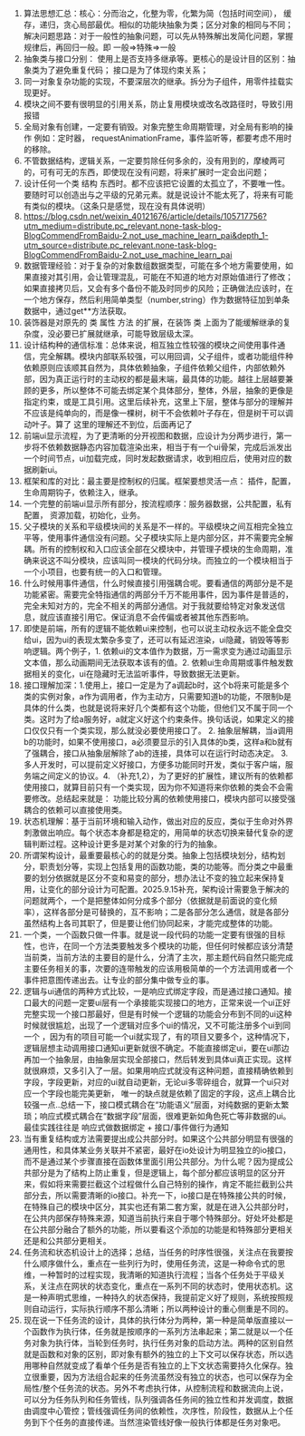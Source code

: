 1. 算法思想汇总：核心：分而治之，化整为零，化繁为简（包括时间空间），  缓存，递归，贪心局部最优。相似的功能块抽象为类；区分对象的相同与不同；
  解决问题思路：对于一般性的抽象问题，可以先从特殊解出发简化问题，掌握规律后，再回归一般。即 一般=>特殊=>一般
2. 抽象类与接口分别： 使用上是否支持多继承等。更核心的是设计目的区别：抽象类为了避免重复代码； 接口是为了体现约束关系；
3. 同一对象复杂功能的实现，不要深层次的继承。拆分为子组件，用零件挂载实现更好。
4. 模块之间不要有很明显的引用关系，防止复用模块或改名改路径时，导致引用报错
5. 全局对象有创建，一定要有销毁。对象完整生命周期管理，对全局有影响的操作 例如：定时器， requestAnimationFrame，事件监听等，都要考虑不用时的移除。
6. 不管数据结构，逻辑关系，一定要剪除任何多余的，没有用到的，摩棱两可的，可有可无的东西，即使现在没有问题，将来扩展时一定会出问题；
7. 设计任何一个类 结构 东西时。都不应该把它设置的太孤立了，不要唯一性。要随时可以创造出与之平级的兄弟元素。就是说设计不能太死了，将来有可能有类似的模块。（这条只是感觉，现在没有具体说明）
8. https://blog.csdn.net/weixin_40121676/article/details/105717756?utm_medium=distribute.pc_relevant.none-task-blog-BlogCommendFromBaidu-2.not_use_machine_learn_pai&depth_1-utm_source=distribute.pc_relevant.none-task-blog-BlogCommendFromBaidu-2.not_use_machine_learn_pai
9. 数据管理经验：对于复杂的对象数组数据类型，可能在多个地方需要使用，如果直接对其引用，会让管理混乱，可能在不知道的地方对原始值进行了修改；如果直接拷贝后，又会有多个备份不能及时同步的风险；正确做法应该时，在一个地方保存，然后利用简单类型（number,string）作为数据特征加到单条数据中，通过get**方法获取。
10. 装饰器是对原先的 类 属性 方法 的扩展，在装饰 类 上面为了能缓解继承的复杂度，没必要已扩展就继承，可能导致层级太深。
11. 设计结构种的通信标准：总体来说，相互独立性较强的模块之间使用事件通信，完全解耦。模块内部联系较强，可以用回调，父子组件，或者功能组件种依赖原则应该顺其自然为，具体依赖抽象，子组件依赖父组件，内部依赖外部，因为真正运行时的主动权的都是最末端，最具体的功能。越往上层越要兼顾的更多，所以整体不可能去绑定某个具体部分，整体，外层，抽象的更像是指定约束，或是工具引用。这里后续补充，这里上下层，整体与部分的理解并不应该是纯单向的，而是像一棵树，树干不会依赖叶子存在，但是树干可以调动叶子。算了 这里的理解还不到位，后面再记了
12. 前端ui显示流程，为了更清晰的分开视图和数据，应设计为分两步进行，第一步将不依赖数据静态内容加载渲染出来，相当于有一个ui骨架，完成后派发出一个时间节点，ui加载完成，同时发起数据请求，收到相应后，使用对应的数据刷新ui。
13. 框架和库的对比：最主要是控制权的归属。框架要想灵活一点： 插件，配置，生命周期钩子，依赖注入，继承。
14. 一个完整的前端ui显示所有部分，按流程顺序：服务器数据，公共配置，私有配置， 资源加载，初始化，业务。
15. 父子模块的关系和平级模块间的关系是不一样的。平级模块之间互相完全独立平等，使用事件通信没有问题。父子模块实际上是内部分区，并不需要完全解耦。所有的控制权和入口应该全部在父模块中，并管理子模块的生命周期，准确来说这不叫分模块，应该叫同一模块的代码分块。而独立的一个模块相当于一个小项目，也要有统一的入口和管理。
16. 什么时候用事件通信，什么时候直接引用强耦合呢。要看通信的两部分是不是功能紧密。需要完全特指通信的两部分千万不能用事件，因为事件是普适的，完全未知对方的，完全不相关的两部分通信。对于我就要给特定对象发送信息，就应该直接引用它。保证消息不会传偏或者被其他东西影响。
17. 即使是前端，所有的逻辑不能依赖ui来控制，也可以说主动权永远不能全盘交给ui，因为ui的表现太繁杂多变了，还可以有延迟渲染，ui隐藏，销毁等等影响逻辑。两个例子，1. 依赖ui的文本值作为数据，万一需求变为通过动画显示文本值，那么动画期间无法获取本该有的值。2. 依赖ui生命周期或事件触发数据相关的变化，ui在隐藏时无法监听事件，导致数据无法更新。
18. 接口理解加深：1.使用上，接口一定是为了a调起b时，这个b将来可能是多个类的实例对象，a作为调用者，作为主动方，只需要知道b的功能，不限制b是具体的什么类，也就是说将来好几个类都有这个功能，但他们又不属于同一个类。这时为了给a服务好，a就定义好这个约束条件。换句话说，如果定义的接口仅仅只有一个类实现，那么就没必要使用接口了。 2. 抽象层解耦，当a调用b的功能时，如果不使用接口，a必须要显示的引入具体的b类，这样a和b就有了强耦合，接口从抽象层解除了ab的连接，具体可以在运行时动态决定。 3. 多人开发时，可以提前定义好接口，方便多功能同时开发，类似于客户端，服务端之间定义的协议。4. （补充1,2），为了更好的扩展性，建议所有的依赖都使用接口，就算目前只有一个类实现，因为你不知道将来你依赖的类会不会需要修改。总结起来就是： 功能比较分离的依赖使用接口，模块内部可以接受强耦合的依赖可以直接使用类。
19. 状态机理解：基于当前环境和输入动作，做出对应的反应，类似于生命对外界刺激做出响应。每个状态本身都是稳定的，用简单的状态切换来替代复杂的逻辑判断过程。这种设计更多是对某个对象的行为的抽象。
20. 所谓架构设计，最重要最核心的的就是分类。抽象上包括模块划分，结构划分，职责划分等，实现上包括复用的函数功能，类的功能等。而分类之中最重要的划分依据就是区分不变和易变的部分，想办法让不变的独立起来保持复用，让变化的部分设计为可配置。2025.9.15补充，架构设计需要急于解决的问题就两个，一个是把整体如何分成多个部分（依据就是前面说的变化频率），这样各部分是可替换的，互不影响；二是各部分怎么通信，就是各部分虽然结构上各司其职了，但是要让他们协同起来，才能完成整体的功能。
21. 一个类，一个函数只做一件事。就是说一段代码的功能一定要有很强的目标性，也许，在同一个方法类要触发多个模块的功能，但任何时候都应该分清楚当前类，当前方法的主要目的是什么，分清了主次，那主题代码自然只能完成主要任务相关的事，次要的连带触发的应该用极简单的一个方法调用或者一个事件把意图传递出去。让专业的部分集中做专业的事。
22. 逻辑与ui通信的两种方式比较，一是响应式绑定字段，而是通过接口通知。接口最大的问题一定要ui层有一个承接能实现接口的地方，正常来说一个ui正好完整实现一个接口那最好，但是有时候一个逻辑的功能会分布到不同的ui这种时候就很尴尬，出现了一个逻辑对应多个ui的情况，又不可能注册多个ui到同一个 ，因为有的项目可能一个ui就实现了，有的项目又要多个，这种情况下，逻辑层想主动调用接口通知ui更新就很不确定。不能直接绑定ui，要在ui那边再加一个抽象层，由抽象层实现全部接口，然后转发到具体ui真正实现。这样就很麻烦，又多引入了一层。如果用响应式就没有这种问题，直接精确依赖到字段，字段更新，对应的ui就自动更新，无论ui多零碎组合，就算一个ui只对应一个字段也能完美更新， 唯一的缺点就是依赖了固定的字段，这点上耦合比较强一点..总结一下，接口模式耦合在“功能语义”层面，对纯数据的更新太繁琐；响应式模式耦合在“数据字段”层面，很难更新如角色死亡等非数据的ui。最佳实践往往是 响应式做数据绑定 + 接口/事件做行为通知
23. 当有重复结构或方法需要提出成公共部分时。如果这个公共部分明显有很强的通用性，和具体某业务关联并不紧密，最好在io处设计为明显独立的io接口，而不是通过某个步骤直接在函数体里面引用公共部分。为什么呢？因为提成公共部分是为了结构上防止重复，但是逻辑上，每个部分都应该明显的区分开来，假如将来需要拦截这个过程做什么自己特别的操作，肯定不能拦截到公共部分去，所以需要清晰的io接口。补充一下，io接口是在特殊接公共的时候，在特殊自己的模块中区分，其实也还有第二套方案，就是在进入公共部分时，在公共内部保存特殊来源，知道当前执行来自于哪个特殊部分。好处坏处都是在公共部分融合了额外的功能，所以要看这个添加的功能是和特殊部分更相关还是和公共部分更相关。
24. 任务流和状态机设计上的选择；总结，当任务的时序性很强，关注点在我要按什么顺序做什么，重点在一些列行为时，使用任务流，这是一种命令式的思维，一种暂时的过程实现，我清晰的知道执行流程；当各个任务处于平级关系，关注点在网状的状态变化，重点在一系列不同的状态时，使用状态机。这是一种声明式思维，一种持久的状态保持，我提前定义好了规则，系统按照规则自动运行，实际执行顺序不那么清晰；所以两种设计的重心侧重是不同的。
25. 现在说一下任务流的设计，具体的执行体分为两种，第一种是简单版直接以一个函数作为执行体，任务就是按顺序的一系列方法串起来；第二就是以一个任务对象为执行体，当轮到任务时，执行任务对象的启动方法。两种的区别自然就是函数和对象的区别，即对象有额外的独立的上下文可以保存状态，所以选用哪种自然就变成了看单个任务是否有独立的上下文状态需要持久化保存。独立很重要，因为方法组合起来的任务流虽然没有独立的状态，也可以保存为全局性/整个任务流的状态。另外不考虑执行体，从控制流程和数据流向上说，可以分为任务队列和任务管线，队列强调各任务间的独立性和并发调度，数据由调度中心管控；管线强调任务间的依赖性，次序性，阶段性，数据从上个任务到下个任务的直接传递。当然渲染管线好像一般执行体都是任务对象吧。

